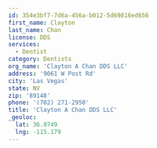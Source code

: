 ```yaml
---
id: 354e3bf7-7d6a-456a-b012-5d69816ed656
first_name: Clayton
last_name: Chan
license: DDS
services:
  - Dentist
category: Dentists
org_name: 'Clayton A Chan DDS LLC'
address: '9061 W Post Rd'
city: 'Las Vegas'
state: NV
zip: '89148'
phone: '(702) 271-2950'
title: 'Clayton A Chan DDS LLC'
_geoloc:
  lat: 36.0749
  lng: -115.179
---
```

